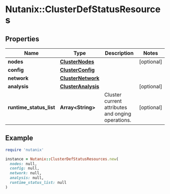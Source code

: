 # Nutanix::ClusterDefStatusResources

## Properties

| Name | Type | Description | Notes |
| ---- | ---- | ----------- | ----- |
| **nodes** | [**ClusterNodes**](ClusterNodes.md) |  | [optional] |
| **config** | [**ClusterConfig**](ClusterConfig.md) |  |  |
| **network** | [**ClusterNetwork**](ClusterNetwork.md) |  |  |
| **analysis** | [**ClusterAnalysis**](ClusterAnalysis.md) |  | [optional] |
| **runtime_status_list** | **Array&lt;String&gt;** | Cluster current attributes and onging operations. | [optional] |

## Example

```ruby
require 'nutanix'

instance = Nutanix::ClusterDefStatusResources.new(
  nodes: null,
  config: null,
  network: null,
  analysis: null,
  runtime_status_list: null
)
```

